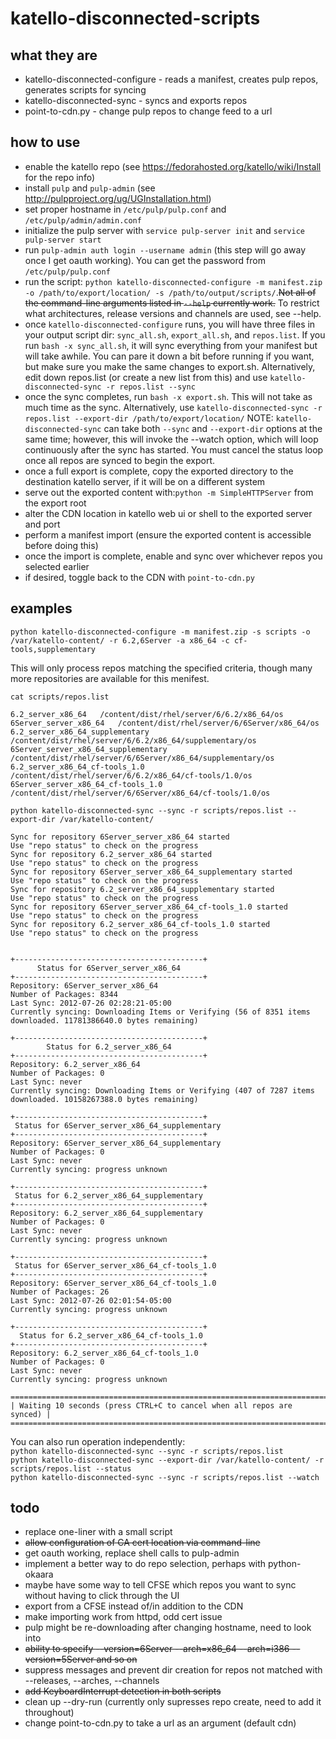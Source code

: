 katello-disconnected-scripts
============================

what they are
-------------
* katello-disconnected-configure - reads a manifest, creates pulp repos, generates scripts for syncing
* katello-disconnected-sync - syncs and exports repos
* point-to-cdn.py - change pulp repos to change feed to a url

how to use
----------

* enable the katello repo (see https://fedorahosted.org/katello/wiki/Install for the repo info)
* install `pulp` and `pulp-admin` (see http://pulpproject.org/ug/UGInstallation.html)
* set proper hostname in `/etc/pulp/pulp.conf` and `/etc/pulp/admin/admin.conf`
* initialize the pulp server with `service pulp-server init` and `service pulp-server start`
* run `pulp-admin auth login --username admin` (this step will go away once I get oauth working). You can get the password from `/etc/pulp/pulp.conf`
* run the script: `python katello-disconnected-configure -m manifest.zip -o /path/to/export/location/ -s /path/to/output/scripts/`.<del>Not all of the command-line arguments listed in `--help` currently work.</del> To restrict what architectures, release versions and channels are used, see --help.
* once `katello-disconnected-configure` runs, you will have three files in your output script dir: `sync_all.sh`, `export_all.sh`, and `repos.list`. If you run `bash -x sync_all.sh`, it will sync everything from your manifest but will take awhile. You can pare it down a bit before running if you want, but make sure you make the same changes to export.sh. Alternatively, edit down repos.list (or create a new list from this) and use `katello-disconnected-sync -r repos.list --sync`
* once the sync completes, run `bash -x export.sh`. This will not take as much time as the sync. Alternatively, use `katello-disconnected-sync -r repos.list --export-dir /path/to/export/location/`
NOTE: `katello-disconnected-sync` can take both `--sync` and `--export-dir` options at the same time; however, this will invoke the --watch option, which will loop continuously after the sync has started. You must cancel the status loop once all repos are synced to begin the export.
* once a full export is complete, copy the exported directory to the destination katello server, if it will be on a different system
* serve out the exported content with:`python -m SimpleHTTPServer` from the export root
* alter the CDN location in katello web ui or shell to the exported server and port
* perform a manifest import (ensure the exported content is accessible before doing this)
* once the import is complete, enable and sync over whichever repos you selected earlier
* if desired, toggle back to the CDN with `point-to-cdn.py`

examples
--------
`python katello-disconnected-configure -m manifest.zip -s scripts -o /var/katello-content/ -r 6.2,6Server -a x86_64 -c cf-tools,supplementary`

This will only process repos matching the specified criteria, though many more repositories are available for this menifest.

`cat scripts/repos.list`  

    6.2_server_x86_64	/content/dist/rhel/server/6/6.2/x86_64/os
    6Server_server_x86_64	/content/dist/rhel/server/6/6Server/x86_64/os
    6.2_server_x86_64_supplementary	/content/dist/rhel/server/6/6.2/x86_64/supplementary/os
    6Server_server_x86_64_supplementary	/content/dist/rhel/server/6/6Server/x86_64/supplementary/os
    6.2_server_x86_64_cf-tools_1.0	/content/dist/rhel/server/6/6.2/x86_64/cf-tools/1.0/os
    6Server_server_x86_64_cf-tools_1.0	/content/dist/rhel/server/6/6Server/x86_64/cf-tools/1.0/os

`python katello-disconnected-sync --sync -r scripts/repos.list --export-dir /var/katello-content/`  

    Sync for repository 6Server_server_x86_64 started
    Use "repo status" to check on the progress
    Sync for repository 6.2_server_x86_64 started
    Use "repo status" to check on the progress
    Sync for repository 6Server_server_x86_64_supplementary started
    Use "repo status" to check on the progress
    Sync for repository 6.2_server_x86_64_supplementary started
    Use "repo status" to check on the progress
    Sync for repository 6Server_server_x86_64_cf-tools_1.0 started
    Use "repo status" to check on the progress
    Sync for repository 6.2_server_x86_64_cf-tools_1.0 started
    Use "repo status" to check on the progress
    
    
    +------------------------------------------+
          Status for 6Server_server_x86_64
    +------------------------------------------+
    Repository: 6Server_server_x86_64
    Number of Packages: 8344
    Last Sync: 2012-07-26 02:28:21-05:00
    Currently syncing: Downloading Items or Verifying (56 of 8351 items downloaded. 11781386640.0 bytes remaining)
    
    +------------------------------------------+
            Status for 6.2_server_x86_64
    +------------------------------------------+
    Repository: 6.2_server_x86_64
    Number of Packages: 0
    Last Sync: never
    Currently syncing: Downloading Items or Verifying (407 of 7287 items downloaded. 10158267388.0 bytes remaining)
    
    +------------------------------------------+
     Status for 6Server_server_x86_64_supplementary
    +------------------------------------------+
    Repository: 6Server_server_x86_64_supplementary
    Number of Packages: 0
    Last Sync: never
    Currently syncing: progress unknown
    
    +------------------------------------------+
     Status for 6.2_server_x86_64_supplementary
    +------------------------------------------+
    Repository: 6.2_server_x86_64_supplementary
    Number of Packages: 0
    Last Sync: never
    Currently syncing: progress unknown
    
    +------------------------------------------+
     Status for 6Server_server_x86_64_cf-tools_1.0
    +------------------------------------------+
    Repository: 6Server_server_x86_64_cf-tools_1.0
    Number of Packages: 26
    Last Sync: 2012-07-26 02:01:54-05:00
    Currently syncing: progress unknown
    
    +------------------------------------------+
      Status for 6.2_server_x86_64_cf-tools_1.0
    +------------------------------------------+
    Repository: 6.2_server_x86_64_cf-tools_1.0
    Number of Packages: 0
    Last Sync: never
    Currently syncing: progress unknown
    
    =========================================================================
    | Waiting 10 seconds (press CTRL+C to cancel when all repos are synced) |
    =========================================================================

You can also run operation independently:  
`python katello-disconnected-sync --sync -r scripts/repos.list`  
`python katello-disconnected-sync --export-dir /var/katello-content/ -r scripts/repos.list --status`  
`python katello-disconnected-sync --sync -r scripts/repos.list --watch`  


todo
----

* replace one-liner with a small script
* <del>allow configuration of CA cert location via command-line</del>
* get oauth working, replace shell calls to pulp-admin
* implement a better way to do repo selection, perhaps with python-okaara
* maybe have some way to tell CFSE which repos you want to sync without having to click through the UI
* export from a CFSE instead of/in addition to the CDN
* make importing work from httpd, odd cert issue
* pulp might be re-downloading after changing hostname, need to look into
* <del>ability to specify --version=6Server --arch=x86_64 --arch=i386 --version=5Server and so on</del>
* suppress messages and prevent dir creation for repos not matched with --releases, --arches, --channels
* <del>add KeyboardInterrupt detection in both scripts</del>
* clean up --dry-run (currently only supresses repo create, need to add it throughout)
* change point-to-cdn.py to take a url as an argument (default cdn)
